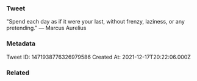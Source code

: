 ### Tweet
"Spend each day as if it were your last, without frenzy, laziness, or any pretending." — Marcus Aurelius

### Metadata
Tweet ID: 1471938776326979586
Created At: 2021-12-17T20:22:06.000Z

### Related

